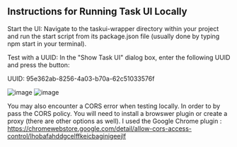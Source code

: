 ## Instructions for Running Task UI Locally

Start the UI: Navigate to the taskui-wrapper directory within your project and run the start script from its package.json file (usually done by typing npm start in your terminal).

Test with a UUID: In the "Show Task UI" dialog box, enter the following UUID and press the button:

UUID: 95e362ab-8256-4a03-b70a-62c51033576f 

![image](https://github.com/MindsetConsulting/bpa.ui5.role.ui/assets/91226856/34cb2cd3-978f-4874-848f-7e41e3781dc7)
![image](https://github.com/MindsetConsulting/bpa.ui5.role.ui/assets/91226856/93786f14-443c-431a-b0be-9d5709ab856a)


You may also encounter a CORS error when testing locally. In order to by pass the CORS policy. You will need to install a browswer plugin or create a proxy (there are other options as well).
I used the Google Chrome plugin : https://chromewebstore.google.com/detail/allow-cors-access-control/lhobafahddgcelffkeicbaginigeejlf